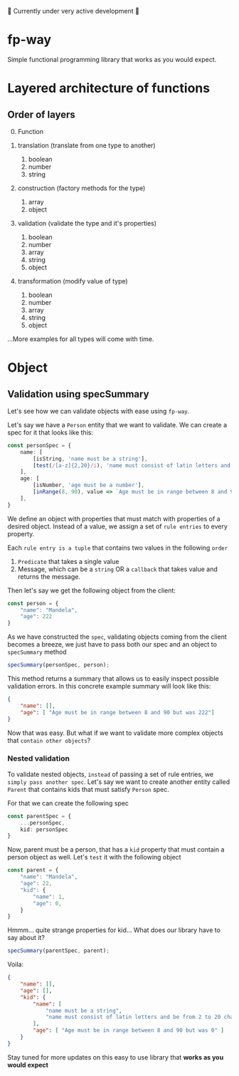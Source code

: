 🔨 Currently under very active development 🔨

# fp-way
Simple functional programming library that works as you would expect.

# Layered architecture of functions
## Order of layers
0. Function

1. translation (translate from one type to another)
    1. boolean
    2. number
    3. string
    
2. construction (factory methods for the type)
    1. array
    2. object

3. validation (validate the type and it's properties)
    1. boolean
    2. number
    3. array
    4. string
    5. object

4. transformation (modify value of type)
    1. boolean
    2. number
    3. array
    4. string
    5. object
    

...More examples for all types will come with time.
# Object
## Validation using specSummary
Let's see how we can validate objects with ease using `fp-way`.

Let's say we have a `Person` entity that we want to validate.
We can create a spec for it that looks like this:
```ts
const personSpec = {
    name: [ 
        [isString, 'name must be a string'],
        [test(/[a-z]{2,20}/i), 'name must consist of latin letters and be from 2 to 20 characters long']
    ],
    age: [
        [isNumber, 'age must be a number'],
        [inRange(8, 90), value => `Age must be in range between 8 and 90 but was ${value}`]
    ],
}
```
We define an object with properties that must match with properties of
a desired object. 
Instead of a value, we assign a set of `rule entries` to every property.

Each `rule entry is a tuple` that contains two values in the following `order`
1. `Predicate` that takes a single value
2. Message, which can be a `string` OR a `callback` that takes value and returns 
    the message.
   
Then let's say we get the following object from the client:
```ts
const person = {
    "name": "Mandela",
    "age": 222
}
```
As we have constructed the `spec`, validating objects coming from the client
becomes a breeze, we just have to pass both our spec and an object to
`specSummary` method
```ts
specSummary(personSpec, person);
```

This method returns a summary that allows us to easily inspect 
possible validation errors. In this concrete example summary will look
like this:
```json
{
    "name": [],
    "age": [ "Age must be in range between 8 and 90 but was 222"]
}
```

Now that was easy.
But what if we want to validate more complex objects that `contain other objects`?

### Nested validation
To validate nested objects, `instead` of passing a set of rule entries,
we `simply pass another spec`. Let's say we want to create another 
entity called `Parent` that contains kids that must satisfy `Person` spec.

For that we can create the following spec
```ts
const parentSpec = {
    ...personSpec, 
    kid: personSpec 
}
```

Now, parent must be a person, that has a `kid` property that must contain
a person object as well. Let's `test` it with the following object
```ts
const parent = {
    "name": "Mandela",
    "age": 22,
    "kid": {
        "name": 1,
        "age": 0,
    }   
}
```
Hmmm... quite strange properties for kid... 
What does our library have to say about it?
```ts
specSummary(parentSpec, parent);
```
Voila:
```json
{
    "name": [],
    "age": [],
    "kid": {
        "name": [
            "name must be a string",
            "name must consist of latin letters and be from 2 to 20 characters long"
        ],
        "age": [ "Age must be in range between 8 and 90 but was 0" ]
    }
}
```
Stay tuned for more updates on this easy to use library that **works as you would expect**
